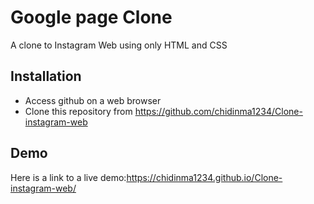 # **Google page Clone**

A clone to Instagram Web using only HTML and CSS

## **Installation**

- Access github on a web browser
- Clone this repository from https://github.com/chidinma1234/Clone-instagram-web

## **Demo**

Here is a link to a live demo:https://chidinma1234.github.io/Clone-instagram-web/
